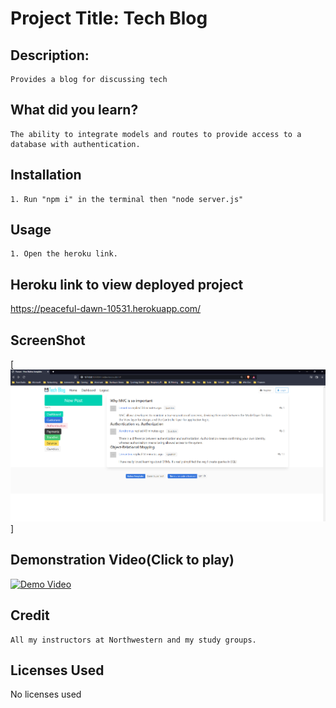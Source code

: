 
# Project Title: Tech Blog
## Description:
    Provides a blog for discussing tech
## What did you learn?
    The ability to integrate models and routes to provide access to a database with authentication.
## Installation
    1. Run "npm i" in the terminal then "node server.js"
## Usage
    1. Open the heroku link.
## Heroku link to view deployed project
https://peaceful-dawn-10531.herokuapp.com/
## ScreenShot
[![Demo Video](https://raw.githubusercontent.com/IIMacGyverII/Tech_Blog/main/techBlogSSpng.png)]
## Demonstration Video(Click to play)
[![Demo Video](https://img.youtube.com/vi/SleQiMFAfJ8/0.jpg)](https://www.youtube.com/watch?v=SleQiMFAfJ8)
## Credit
    All my instructors at Northwestern and my study groups.
## Licenses Used
No licenses used